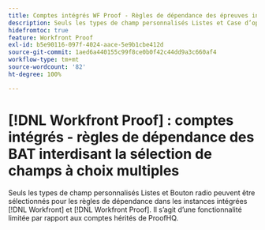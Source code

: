 ```yaml
---
title: Comptes intégrés WF Proof - Règles de dépendance des épreuves interdisant la sélection de champs à choix multiples
description: Seuls les types de champ personnalisés Listes et Case d’option peuvent être sélectionnés pour les règles de dépendance dans les instances intégrées  [!DNL Workfront]  et  [!DNL Workfront Proof] . Il s’agit d’une fonctionnalité limitée par rapport aux comptes hérités de ProofHQ.
hidefromtoc: true
feature: Workfront Proof
exl-id: b5e90116-097f-4024-aace-5e9b1cbe412d
source-git-commit: 1aed6a440155c99f8ce0b0f42c44dd9a3c660af4
workflow-type: tm+mt
source-wordcount: '82'
ht-degree: 100%

---
```


# [!DNL Workfront Proof] : comptes intégrés - règles de dépendance des BAT interdisant la sélection de champs à choix multiples

<!--valid issue; Won't fix-->

Seuls les types de champ personnalisés Listes et Bouton radio peuvent être sélectionnés pour les règles de dépendance dans les instances intégrées [!DNL Workfront] et [!DNL Workfront Proof]. Il s’agit d’une fonctionnalité limitée par rapport aux comptes hérités de ProofHQ.

